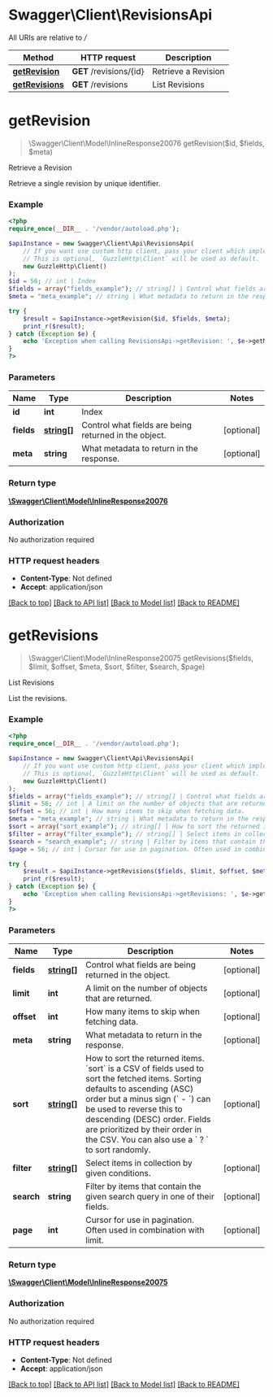 # Swagger\Client\RevisionsApi

All URIs are relative to */*

Method | HTTP request | Description
------------- | ------------- | -------------
[**getRevision**](RevisionsApi.md#getrevision) | **GET** /revisions/{id} | Retrieve a Revision
[**getRevisions**](RevisionsApi.md#getrevisions) | **GET** /revisions | List Revisions

# **getRevision**
> \Swagger\Client\Model\InlineResponse20076 getRevision($id, $fields, $meta)

Retrieve a Revision

Retrieve a single revision by unique identifier.

### Example
```php
<?php
require_once(__DIR__ . '/vendor/autoload.php');

$apiInstance = new Swagger\Client\Api\RevisionsApi(
    // If you want use custom http client, pass your client which implements `GuzzleHttp\ClientInterface`.
    // This is optional, `GuzzleHttp\Client` will be used as default.
    new GuzzleHttp\Client()
);
$id = 56; // int | Index
$fields = array("fields_example"); // string[] | Control what fields are being returned in the object.
$meta = "meta_example"; // string | What metadata to return in the response.

try {
    $result = $apiInstance->getRevision($id, $fields, $meta);
    print_r($result);
} catch (Exception $e) {
    echo 'Exception when calling RevisionsApi->getRevision: ', $e->getMessage(), PHP_EOL;
}
?>
```

### Parameters

Name | Type | Description  | Notes
------------- | ------------- | ------------- | -------------
 **id** | **int**| Index |
 **fields** | [**string[]**](../Model/string.md)| Control what fields are being returned in the object. | [optional]
 **meta** | **string**| What metadata to return in the response. | [optional]

### Return type

[**\Swagger\Client\Model\InlineResponse20076**](../Model/InlineResponse20076.md)

### Authorization

No authorization required

### HTTP request headers

 - **Content-Type**: Not defined
 - **Accept**: application/json

[[Back to top]](#) [[Back to API list]](../../README.md#documentation-for-api-endpoints) [[Back to Model list]](../../README.md#documentation-for-models) [[Back to README]](../../README.md)

# **getRevisions**
> \Swagger\Client\Model\InlineResponse20075 getRevisions($fields, $limit, $offset, $meta, $sort, $filter, $search, $page)

List Revisions

List the revisions.

### Example
```php
<?php
require_once(__DIR__ . '/vendor/autoload.php');

$apiInstance = new Swagger\Client\Api\RevisionsApi(
    // If you want use custom http client, pass your client which implements `GuzzleHttp\ClientInterface`.
    // This is optional, `GuzzleHttp\Client` will be used as default.
    new GuzzleHttp\Client()
);
$fields = array("fields_example"); // string[] | Control what fields are being returned in the object.
$limit = 56; // int | A limit on the number of objects that are returned.
$offset = 56; // int | How many items to skip when fetching data.
$meta = "meta_example"; // string | What metadata to return in the response.
$sort = array("sort_example"); // string[] | How to sort the returned items. `sort` is a CSV of fields used to sort the fetched items. Sorting defaults to ascending (ASC) order but a minus sign (` - `) can be used to reverse this to descending (DESC) order. Fields are prioritized by their order in the CSV. You can also use a ` ? ` to sort randomly.
$filter = array("filter_example"); // string[] | Select items in collection by given conditions.
$search = "search_example"; // string | Filter by items that contain the given search query in one of their fields.
$page = 56; // int | Cursor for use in pagination. Often used in combination with limit.

try {
    $result = $apiInstance->getRevisions($fields, $limit, $offset, $meta, $sort, $filter, $search, $page);
    print_r($result);
} catch (Exception $e) {
    echo 'Exception when calling RevisionsApi->getRevisions: ', $e->getMessage(), PHP_EOL;
}
?>
```

### Parameters

Name | Type | Description  | Notes
------------- | ------------- | ------------- | -------------
 **fields** | [**string[]**](../Model/string.md)| Control what fields are being returned in the object. | [optional]
 **limit** | **int**| A limit on the number of objects that are returned. | [optional]
 **offset** | **int**| How many items to skip when fetching data. | [optional]
 **meta** | **string**| What metadata to return in the response. | [optional]
 **sort** | [**string[]**](../Model/string.md)| How to sort the returned items. &#x60;sort&#x60; is a CSV of fields used to sort the fetched items. Sorting defaults to ascending (ASC) order but a minus sign (&#x60; - &#x60;) can be used to reverse this to descending (DESC) order. Fields are prioritized by their order in the CSV. You can also use a &#x60; ? &#x60; to sort randomly. | [optional]
 **filter** | [**string[]**](../Model/string.md)| Select items in collection by given conditions. | [optional]
 **search** | **string**| Filter by items that contain the given search query in one of their fields. | [optional]
 **page** | **int**| Cursor for use in pagination. Often used in combination with limit. | [optional]

### Return type

[**\Swagger\Client\Model\InlineResponse20075**](../Model/InlineResponse20075.md)

### Authorization

No authorization required

### HTTP request headers

 - **Content-Type**: Not defined
 - **Accept**: application/json

[[Back to top]](#) [[Back to API list]](../../README.md#documentation-for-api-endpoints) [[Back to Model list]](../../README.md#documentation-for-models) [[Back to README]](../../README.md)

